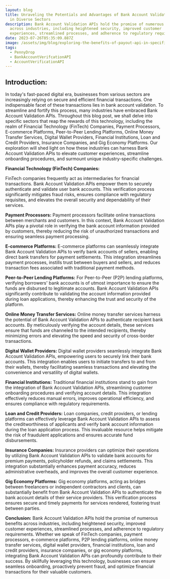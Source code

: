 ```yaml
---
layout: blog
title: Unraveling the Potentials and Advantages of Bank Account Validation API
  in Diverse Sectors
description: Bank Account Validation APIs hold the promise of numerous benefits
  across industries, including heightened security, improved customer
  experiences, streamlined processes, and adherence to regulatory requirements.
date: 2023-07-26T05:35:09.887Z
image: /assets/img/blog/exploring-the-benefits-of-payout-api-in-specific-industries-6-.png
tags:
  - PennyDrop
  - BankAccountVerifcationAPI
  - AccountVerificationAPI
---
```

## Introduction:


In today's fast-paced digital era, businesses from various sectors are increasingly relying on secure and efficient financial transactions. One indispensable facet of these transactions lies in bank account validation. To streamline and fortify this process, many industries have embraced Bank Account Validation APIs. Throughout this blog post, we shall delve into specific sectors that reap the rewards of this technology, including the realm of Financial Technology (FinTech) Companies, Payment Processors, E-commerce Platforms, Peer-to-Peer Lending Platforms, Online Money Transfer Services, Digital Wallet Providers, Financial Institutions, Loan and Credit Providers, Insurance Companies, and Gig Economy Platforms. Our exploration will shed light on how these industries can harness Bank Account Validation APIs to elevate customer experiences, streamline onboarding procedures, and surmount unique industry-specific challenges.

**Financial Technology (FinTech) Companies:**

FinTech companies frequently act as intermediaries for financial transactions. Bank Account Validation APIs empower them to securely authenticate and validate user bank accounts. This verification process significantly mitigates fraud risks, ensures compliance with regulatory requisites, and elevates the overall security and dependability of their services.

**Payment Processors:**
Payment processors facilitate online transactions between merchants and customers. In this context, Bank Account Validation APIs play a pivotal role in verifying the bank account information provided by customers, thereby reducing the risk of unauthorized transactions and ensuring seamless payment processing.

**E-commerce Platforms:**
E-commerce platforms can seamlessly integrate Bank Account Validation APIs to verify bank accounts of sellers, enabling direct bank transfers for payment settlements. This integration streamlines payment processes, instills trust between buyers and sellers, and reduces transaction fees associated with traditional payment methods.

**Peer-to-Peer Lending Platforms:**
For Peer-to-Peer (P2P) lending platforms, verifying borrowers' bank accounts is of utmost importance to ensure the funds are disbursed to legitimate accounts. Bank Account Validation APIs significantly contribute to validating the account information provided during loan applications, thereby enhancing the trust and security of the platform.

**Online Money Transfer Services:**
Online money transfer services harness the potential of Bank Account Validation APIs to authenticate recipient bank accounts. By meticulously verifying the account details, these services ensure that funds are channeled to the intended recipients, thereby minimizing errors and elevating the speed and security of cross-border transactions.

**Digital Wallet Providers:**
Digital wallet providers seamlessly integrate Bank Account Validation APIs, empowering users to securely link their bank accounts. This integration enables users to initiate transfers to and from their wallets, thereby facilitating seamless transactions and elevating the convenience and versatility of digital wallets.

**Financial Institutions:**
Traditional financial institutions stand to gain from the integration of Bank Account Validation APIs, streamlining customer onboarding procedures and verifying account details. This integration effectively reduces manual errors, improves operational efficiency, and ensures compliance with regulatory requirements.

**Loan and Credit Providers:**
Loan companies, credit providers, or lending platforms can effectively leverage Bank Account Validation APIs to assess the creditworthiness of applicants and verify bank account information during the loan application process. This invaluable resource helps mitigate the risk of fraudulent applications and ensures accurate fund disbursements.

**Insurance Companies:**
Insurance providers can optimize their operations by utilizing Bank Account Validation APIs to validate bank accounts for premium payments, policyholder refunds, and claims settlements. This integration substantially enhances payment accuracy, reduces administrative overheads, and improves the overall customer experience.

**Gig Economy Platforms:**
Gig economy platforms, acting as bridges between freelancers or independent contractors and clients, can substantially benefit from Bank Account Validation APIs to authenticate the bank account details of their service providers. This verification process ensures secure and timely payments for services rendered, fostering trust between parties.

**Conclusion:**
Bank Account Validation APIs hold the promise of numerous benefits across industries, including heightened security, improved customer experiences, streamlined processes, and adherence to regulatory requirements. Whether we speak of FinTech companies, payment processors, e-commerce platforms, P2P lending platforms, online money transfer services, digital wallet providers, financial institutions, loan and credit providers, insurance companies, or gig economy platforms, integrating Bank Account Validation APIs can profoundly contribute to their success. By skillfully leveraging this technology, businesses can ensure seamless onboarding, proactively prevent fraud, and optimize financial transactions for their valuable customers.